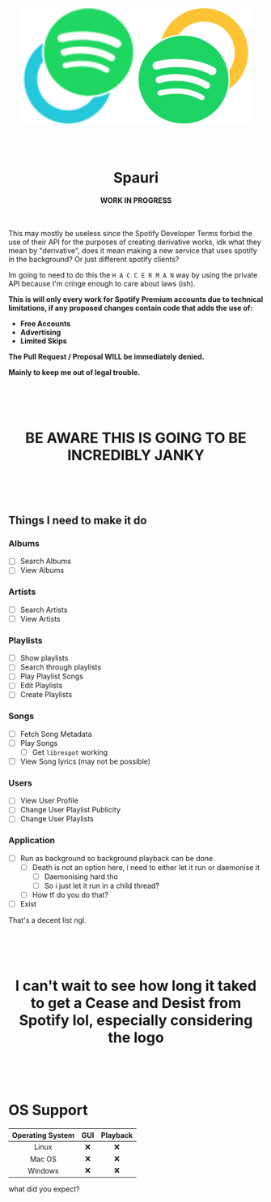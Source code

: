 <div align="center">
	<div style="display: flex; justify-content: center; align-items: center">
		<img src="./src/assets/logo_tao.svg" style="width: min(45%, 300px)" width="300px" alt="Possible Taurify Logo" title="Possible Taurify Logo">
		<img src="./src/assets/logo_wry.svg" style="width: min(45%, 300px)" width="300px" alt="Possible Taurify Logo" title="Possible Taurify Logo">
	</div>
	<br /><br /><br />
	<h1>Spauri</h1>
	<strong>WORK IN PROGRESS</strong>
	<br /><br /><br />
</div>

This may mostly be useless since the Spotify Developer Terms forbid the use of their API for the purposes of creating derivative works, idk what they mean by "derivative", does it mean making a new service that uses spotify in the background? Or just different spotify clients?

Im going to need to do this the `H A C C E R M A N` way by using the private API because I'm cringe enough to care about laws (ish).

**This is will only every work for Spotify Premium accounts due to technical limitations, if any proposed changes contain code that adds the use of:**

- **Free Accounts**
- **Advertising**
- **Limited Skips**

**The Pull Request / Proposal WILL be immediately denied.**

**Mainly to keep me out of legal trouble.**

<div align="center">
	<br /><br /><br />
	<h1>BE AWARE THIS IS GOING TO BE INCREDIBLY JANKY</h1>
	<br /><br /><br />
</div>

## Things I need to make it do

### Albums

-   [ ] Search Albums
-   [ ] View Albums

### Artists

-   [ ] Search Artists
-   [ ] View Artists

### Playlists

-   [ ] Show playlists
-   [ ] Search through playlists
-   [ ] Play Playlist Songs
-   [ ] Edit Playlists
-   [ ] Create Playlists

### Songs

-   [ ] Fetch Song Metadata
-   [ ] Play Songs
    -   [ ] Get `librespot` working
-   [ ] View Song lyrics (may not be possible)

### Users

-   [ ] View User Profile
-   [ ] Change User Playlist Publicity
-   [ ] Change User Playlists

### Application

-   [ ] Run as background so background playback can be done.
    -   [ ] Death is not an option here, i need to either let it run or daemonise it
        -   [ ] Daemonising hard tho
        -   [ ] So i just let it run in a child thread?
    -   [ ] How tf do you do that?
-	[ ] Exist

That's a decent list ngl.

<div align="center">
	<br /><br /><br />
	<h1>I can't wait to see how long it taked to get a Cease and Desist from Spotify lol, especially considering the logo</h1>
	<br /><br /><br />
</div>


# OS Support

<!-- 
❌
✅
 -->

| Operating System | GUI   | Playback |
| :--------------: | :---: | :------: |
| Linux	           |  ❌   |    ❌    |
| Mac OS           |  ❌   |    ❌    |
| Windows          |  ❌   |    ❌    |

what did you expect?